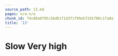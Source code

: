 ```yaml
---
source_path: 13.md
pages: n/a-n/a
chunk_id: 74c80a0f95c5bd61f1d3f1f99a5f241f06c1fa8a
title: '13'
---
```

# Slow Very high
